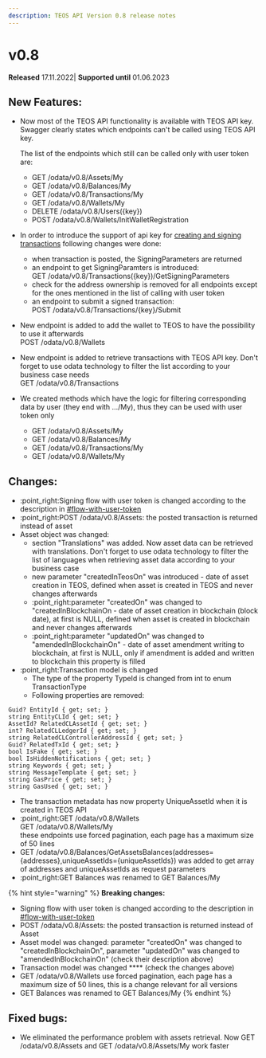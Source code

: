 ```yaml
---
description: TEOS API Version 0.8 release notes
---
```


# v0.8

**Released** 17.11.2022| **Supported until** 01.06.2023

## New Features:

*   Now most of the TEOS API functionality is available with TEOS API key. Swagger clearly states which endpoints can't be called using TEOS API key.&#x20;

    The list of the endpoints which still can be called only with user token are:

    * GET /odata/v0.8/Assets/My
    * GET /odata/v0.8/Balances/My
    * GET /odata/v0.8/Transactions/My
    * GET /odata/v0.8/Wallets/My
    * DELETE /odata/v0.8/Users({key})
    * POST /odata/v0.8/Wallets/InitWalletRegistration
* In order to introduce the support of api key for [creating and signing transactions](../overview/dealing-with-blockchain-transactions/transaction-creation-and-submission/) following changes were done:
  * when transaction is posted, the SigningParameters are returned
  * an endpoint to get SigningParamters is introduced: \
    GET /odata/v0.8/Transactions({key})/GetSigningParameters
  * check for the address ownership is removed for all endpoints except for the ones mentioned in the list of calling with user token
  * an endpoint to submit a signed transaction: \
    POST /odata/v0.8/Transactions/{key}/Submit
* New endpoint is added to add the wallet to TEOS to have the possibility to use it afterwards\
  POST /odata/v0.8/Wallets
* New endpoint is added to retrieve transactions with TEOS API key. Don't forget to use odata technology to filter the list according to your business case needs \
  GET /odata/v0.8/Transactions
* We created methods which have the logic for filtering corresponding data by user (they end with .../My), thus they can be used with user token only
  * GET /odata/v0.8/Assets/My
  * GET /odata/v0.8/Balances/My
  * GET /odata/v0.8/Transactions/My
  * GET /odata/v0.8/Wallets/My

## Changes:

* :point\_right:Signing  flow with user token is changed according to the description in [#flow-with-user-token](../overview/dealing-with-blockchain-transactions/transaction-creation-and-submission/#flow-with-user-token "mention")
* :point\_right:POST /odata/v0.8/Assets: the posted transaction is returned instead of asset
* Asset object was changed:
  * section "Translations" was added. Now asset data can be retrieved with translations. Don't forget to use odata technology to filter the list of languages when retrieving asset data according to your business case&#x20;
  * new parameter "createdInTeosOn" was introduced - date of asset creation in TEOS, defined when asset is created in TEOS and never changes afterwards
  * :point\_right:parameter "createdOn" was changed to "createdInBlockchainOn - date of asset creation in blockchain (block date), at first is NULL, defined when asset is created in blockchain and never changes afterwards
  * :point\_right:parameter "updatedOn" was changed to "amendedInBlockchainOn" - date of asset amendment writing to blockchain, at first is NULL, only if amendment is added and written to blockchain this property is filled
* &#x20;:point\_right:Transaction model is changed
  * The type of the property TypeId is changed from int to enum TransactionType
  * Following properties are removed:

```
Guid? EntityId { get; set; }
string EntityCLId { get; set; }
AssetId? RelatedCLAssetId { get; set; }
int? RelatedCLLedgerId { get; set; }
string RelatedCLControllerAddressId { get; set; }
Guid? RelatedTxId { get; set; }
bool IsFake { get; set; }
bool IsHiddenNotifications { get; set; }
string Keywords { get; set; }
string MessageTemplate { get; set; }
string GasPrice { get; set; }
string GasUsed { get; set; }
```

* The transaction metadata has now property UniqueAssetId when it is created in TEOS API
* :point\_right:GET /odata/v0.8/Wallets \
  GET /odata/v0.8/Wallets/My\
  these endpoints use forced pagination, each page has a maximum size of 50 lines
* GET /odata/v0.8/Balances/GetAssetsBalances(addresses={addresses},uniqueAssetIds={uniqueAssetIds}) was added to get array of addresses and uniqueAssetIds as request parameters
* :point\_right:GET Balances was renamed to GET Balances/My

{% hint style="warning" %}
**Breaking changes:**

* Signing  flow with user token is changed according to the description in [#flow-with-user-token](../overview/dealing-with-blockchain-transactions/transaction-creation-and-submission/#flow-with-user-token "mention")
* POST /odata/v0.8/Assets: the posted transaction is returned instead of Asset
* Asset model was changed: parameter "createdOn" was changed to "createdInBlockchainOn", parameter "updatedOn" was changed to "amendedInBlockchainOn" (check their description above)
* Transaction model was changed **** (check the changes above)
* GET /odata/v0.8/Wallets use forced pagination, each page has a maximum size of 50 lines, this is a change relevant for all versions
* GET Balances was renamed to GET Balances/My
{% endhint %}

## Fixed bugs:

* We eliminated the performance problem with assets retrieval. Now GET /odata/v0.8/Assets and GET /odata/v0.8/Assets/My work faster

